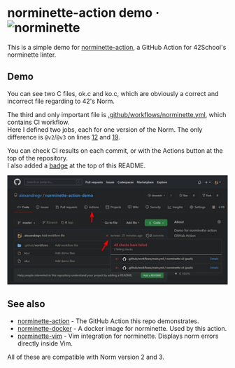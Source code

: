 # norminette-action demo &middot; ![norminette](https://github.com/alexandregv/norminette-action-demo/workflows/norminette/badge.svg)

This is a simple demo for [norminette-action](https://github.com/alexandregv/norminette-action), a GitHub Action for 42School's norminette linter.

## Demo

You can see two C files, ok.c and ko.c, which are obviously a correct and incorrect file regarding to 42's Norm.  

The third and only important file is [.github/workflows/norminette.yml](.github/workflows/norminette.yml), which contains CI workflow.  
Here I defined two jobs, each for one version of the Norm. The only difference is `@v2`/`@v3` on lines [12](https://github.com/alexandregv/norminette-action-demo/blob/master/.github/workflows/norminette.yml#L12) and [19](https://github.com/alexandregv/norminette-action-demo/blob/master/.github/workflows/norminette.yml#L19).  

You can check CI results on each commit, or with the Actions button at the top of the repository.  
I also added a [badge](https://docs.github.com/en/free-pro-team@latest/actions/managing-workflow-runs/adding-a-workflow-status-badge) at the top of this README.

![Screenshot](screenshot.jpg)

## See also

* [norminette-action](https://github.com/alexandregv/norminette-action) - The GitHub Action this repo demonstrates.
* [norminette-docker](https://github.com/alexandregv/norminette-docker) - A docker image for norminette. Used by this action.
* [norminette-vim](https://github.com/alexandregv/norminette-vim) - Vim integration for norminette. Displays norm errors directly inside Vim.

All of these are compatible with Norm version 2 and 3.
